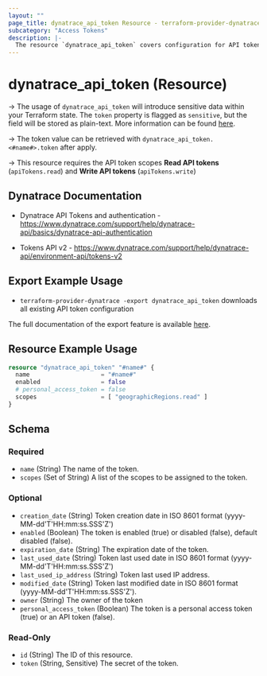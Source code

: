 ```yaml
---
layout: ""
page_title: dynatrace_api_token Resource - terraform-provider-dynatrace"
subcategory: "Access Tokens"
description: |-
  The resource `dynatrace_api_token` covers configuration for API tokens
---
```


# dynatrace_api_token (Resource)

-> The usage of `dynatrace_api_token` will introduce sensitive data within your Terraform state. The `token` property is flagged as `sensitive`, but the field will be stored as plain-text. More information can be found [here](https://developer.hashicorp.com/terraform/language/state/sensitive-data).

-> The token value can be retrieved with `dynatrace_api_token.<#name#>.token` after apply.

-> This resource requires the API token scopes **Read API tokens** (`apiTokens.read`) and **Write API tokens** (`apiTokens.write`)

## Dynatrace Documentation

- Dynatrace API Tokens and authentication - https://www.dynatrace.com/support/help/dynatrace-api/basics/dynatrace-api-authentication

- Tokens API v2 - https://www.dynatrace.com/support/help/dynatrace-api/environment-api/tokens-v2

## Export Example Usage

- `terraform-provider-dynatrace -export dynatrace_api_token` downloads all existing API token configuration

The full documentation of the export feature is available [here](https://dt-url.net/h203qmc).

## Resource Example Usage

```terraform
resource "dynatrace_api_token" "#name#" {
  name                    = "#name#"
  enabled                 = false
  # personal_access_token = false
  scopes                  = [ "geographicRegions.read" ]
}
```

<!-- schema generated by tfplugindocs -->
## Schema

### Required

- `name` (String) The name of the token.
- `scopes` (Set of String) A list of the scopes to be assigned to the token.

### Optional

- `creation_date` (String) Token creation date in ISO 8601 format (yyyy-MM-dd'T'HH:mm:ss.SSS'Z')
- `enabled` (Boolean) The token is enabled (true) or disabled (false), default disabled (false).
- `expiration_date` (String) The expiration date of the token.
- `last_used_date` (String) Token last used date in ISO 8601 format (yyyy-MM-dd'T'HH:mm:ss.SSS'Z')
- `last_used_ip_address` (String) Token last used IP address.
- `modified_date` (String) Token last modified date in ISO 8601 format (yyyy-MM-dd'T'HH:mm:ss.SSS'Z').
- `owner` (String) The owner of the token
- `personal_access_token` (Boolean) The token is a personal access token (true) or an API token (false).

### Read-Only

- `id` (String) The ID of this resource.
- `token` (String, Sensitive) The secret of the token.
 